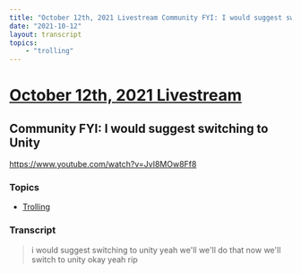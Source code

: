 ```yaml
---
title: "October 12th, 2021 Livestream Community FYI: I would suggest switching to Unity"
date: "2021-10-12"
layout: transcript
topics:
    - "trolling"
---
```

# [October 12th, 2021 Livestream](../2021-10-12.md)
## Community FYI: I would suggest switching to Unity
https://www.youtube.com/watch?v=JvI8MOw8Ff8

### Topics
* [Trolling](../topics/trolling.md)

### Transcript

> i would suggest switching to unity yeah we'll we'll do that now we'll switch to unity okay yeah rip
